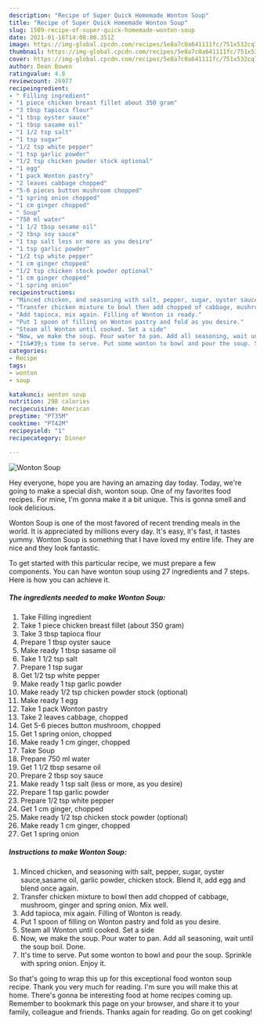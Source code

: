 ```yaml
---
description: "Recipe of Super Quick Homemade Wonton Soup"
title: "Recipe of Super Quick Homemade Wonton Soup"
slug: 1509-recipe-of-super-quick-homemade-wonton-soup
date: 2021-01-16T14:08:00.351Z
image: https://img-global.cpcdn.com/recipes/5e8a7c0a641111fc/751x532cq70/wonton-soup-recipe-main-photo.jpg
thumbnail: https://img-global.cpcdn.com/recipes/5e8a7c0a641111fc/751x532cq70/wonton-soup-recipe-main-photo.jpg
cover: https://img-global.cpcdn.com/recipes/5e8a7c0a641111fc/751x532cq70/wonton-soup-recipe-main-photo.jpg
author: Dean Bowen
ratingvalue: 4.8
reviewcount: 26977
recipeingredient:
- " Filling ingredient"
- "1 piece chicken breast fillet about 350 gram"
- "3 tbsp tapioca flour"
- "1 tbsp oyster sauce"
- "1 tbsp sasame oil"
- "1 1/2 tsp salt"
- "1 tsp sugar"
- "1/2 tsp white pepper"
- "1 tsp garlic powder"
- "1/2 tsp chicken powder stock optional"
- "1 egg"
- "1 pack Wonton pastry"
- "2 leaves cabbage chopped"
- "5-6 pieces button mushroom chopped"
- "1 spring onion chopped"
- "1 cm ginger chopped"
- " Soup"
- "750 ml water"
- "1 1/2 tbsp sesame oil"
- "2 tbsp soy sauce"
- "1 tsp salt less or more as you desire"
- "1 tsp garlic powder"
- "1/2 tsp white pepper"
- "1 cm ginger chopped"
- "1/2 tsp chicken stock powder optional"
- "1 cm ginger chopped"
- "1 spring onion"
recipeinstructions:
- "Minced chicken, and seasoning with salt, pepper, sugar, oyster sauce,sasame oil, garlic powder, chicken stock. Blend it, add egg and blend once again."
- "Transfer chicken mixture to bowl then add chopped of cabbage, mushroom, ginger and spring onion. Mix well."
- "Add tapioca, mix again. Filling of Wonton is ready."
- "Put 1 spoon of filling on Wonton pastry and fold as you desire."
- "Steam all Wonton until cooked. Set a side"
- "Now, we make the soup. Pour water to pan. Add all seasoning, wait until the soup boil. Done."
- "It&#39;s time to serve. Put some wonton to bowl and pour the soup. Sprinkle with spring onion. Enjoy it."
categories:
- Recipe
tags:
- wonton
- soup

katakunci: wonton soup 
nutrition: 298 calories
recipecuisine: American
preptime: "PT35M"
cooktime: "PT42M"
recipeyield: "1"
recipecategory: Dinner

---
```



![Wonton Soup](https://img-global.cpcdn.com/recipes/5e8a7c0a641111fc/751x532cq70/wonton-soup-recipe-main-photo.jpg)

Hey everyone, hope you are having an amazing day today. Today, we're going to make a special dish, wonton soup. One of my favorites food recipes. For mine, I'm gonna make it a bit unique. This is gonna smell and look delicious.

Wonton Soup is one of the most favored of recent trending meals in the world. It is appreciated by millions every day. It's easy, it's fast, it tastes yummy. Wonton Soup is something that I have loved my entire life. They are nice and they look fantastic.




To get started with this particular recipe, we must prepare a few components. You can have wonton soup using 27 ingredients and 7 steps. Here is how you can achieve it.

<!--inarticleads1-->

##### The ingredients needed to make Wonton Soup:

1. Take  Filling ingredient
1. Take 1 piece chicken breast fillet (about 350 gram)
1. Take 3 tbsp tapioca flour
1. Prepare 1 tbsp oyster sauce
1. Make ready 1 tbsp sasame oil
1. Take 1 1/2 tsp salt
1. Prepare 1 tsp sugar
1. Get 1/2 tsp white pepper
1. Make ready 1 tsp garlic powder
1. Make ready 1/2 tsp chicken powder stock (optional)
1. Make ready 1 egg
1. Take 1 pack Wonton pastry
1. Take 2 leaves cabbage, chopped
1. Get 5-6 pieces button mushroom, chopped
1. Get 1 spring onion, chopped
1. Make ready 1 cm ginger, chopped
1. Take  Soup
1. Prepare 750 ml water
1. Get 1 1/2 tbsp sesame oil
1. Prepare 2 tbsp soy sauce
1. Make ready 1 tsp salt (less or more, as you desire)
1. Prepare 1 tsp garlic powder
1. Prepare 1/2 tsp white pepper
1. Get 1 cm ginger, chopped
1. Make ready 1/2 tsp chicken stock powder (optional)
1. Make ready 1 cm ginger, chopped
1. Get 1 spring onion




<!--inarticleads2-->

##### Instructions to make Wonton Soup:

1. Minced chicken, and seasoning with salt, pepper, sugar, oyster sauce,sasame oil, garlic powder, chicken stock. Blend it, add egg and blend once again.
1. Transfer chicken mixture to bowl then add chopped of cabbage, mushroom, ginger and spring onion. Mix well.
1. Add tapioca, mix again. Filling of Wonton is ready.
1. Put 1 spoon of filling on Wonton pastry and fold as you desire.
1. Steam all Wonton until cooked. Set a side
1. Now, we make the soup. Pour water to pan. Add all seasoning, wait until the soup boil. Done.
1. It&#39;s time to serve. Put some wonton to bowl and pour the soup. Sprinkle with spring onion. Enjoy it.




So that's going to wrap this up for this exceptional food wonton soup recipe. Thank you very much for reading. I'm sure you will make this at home. There's gonna be interesting food at home recipes coming up. Remember to bookmark this page on your browser, and share it to your family, colleague and friends. Thanks again for reading. Go on get cooking!
